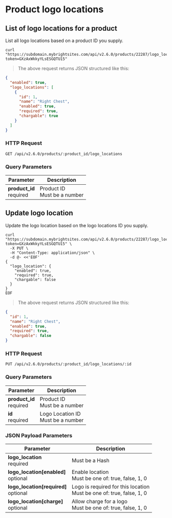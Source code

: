 #  Product logo locations

## List of logo locations for a product

List all logo locations based on a product ID you supply.

```shell
curl "https://subdomain.mybrightsites.com/api/v2.6.0/products/22287/logo_locations?token=GXzAxWkkyYLsESGQTU15"
```

> The above request returns JSON structured like this:

```json
{
  "enabled": true,
  "logo_locations": [
    {
      "id": 1,
      "name": "Right Chest",
      "enabled": true,
      "required": true,
      "chargable": true
    }
  ]
}
```

### HTTP Request

`GET /api/v2.6.0/products/:product_id/logo_locations`

### Query Parameters

Parameter | Description
--------- | -----------
<div><strong>product_id </strong></div><div>required</div> | <div>Product ID</div><div>Must be a number</div>


## Update logo location

Update the logo location based on the logo locations ID you supply.

```shell
curl "https://subdomain.mybrightsites.com/api/v2.6.0/products/22287/logo_locations/1?token=GXzAxWkkyYLsESGQTU15" \
  -X PUT \
  -H "Content-Type: application/json" \
  -d @- <<'EOF'
{
  "logo_location": {
    "enabled": true,
    "required": true,
    "chargable": false
  }
}
EOF
```

> The above request returns JSON structured like this:

```json
{
  "id": 1,
  "name": "Right Chest",
  "enabled": true,
  "required": true,
  "chargable": false
}
```

### HTTP Request

`PUT /api/v2.6.0/products/:product_id/logo_locations/:id`

### Query Parameters

Parameter | Description
--------- | -----------
<div><strong>product_id </strong></div><div>required</div> | <div>Product ID</div><div>Must be a number</div>
<div><strong>id </strong></div><div>required</div> | <div>Logo Location ID</div><div>Must be a number</div>


### JSON Payload Parameters

Parameter | Description
--------- | -----------
<div><strong>logo_location </strong></div><div>required</div> | <div>Must be a Hash</div>
<div><strong>logo_location[enabled] </strong></div><div>optional</div> | <div>Enable location</div><div>Must be one of: true, false, 1, 0</div>
<div><strong>logo_location[required] </strong></div><div>optional</div> | <div>Logo is required for this location</div><div>Must be one of: true, false, 1, 0</div>
<div><strong>logo_location[charge] </strong></div><div>optional</div> | <div>Allow charge for a logo</div><div>Must be one of: true, false, 1, 0</div>
